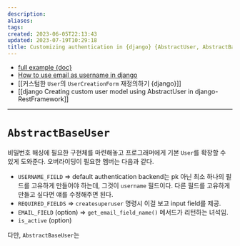 ```yaml
---
description:
aliases: 
tags: 
created: 2023-06-05T22:13:43
updated: 2023-07-19T10:29:18
title: Customizing authentication in {django} {AbstractUser, AbstractBaseUser}
---
```

- [full example {doc}](https://docs.djangoproject.com/en/dev/topics/auth/customizing/#a-full-example)
- [How to use email as username in django](https://dev.to/chokshiroshan/how-to-use-email-as-username-for-django-authentication-8if)
- [[커스텀한 `User`의 `UserCreationForm` 재정의하기 {django}]]
- [[django Creating custom user model using AbstractUser in django-RestFramework]]
___

# `AbstractBaseUser`

비밀번호 해싱에 필요한 구현체를 마련해놓고 프로그래머에게 기본 `User`를 확장할 수 있게 도와준다. 오버라이딩이 필요한 멤버는 다음과 같다. 
- `USERNAME_FIELD` => default authentication backend는 pk 아닌 최소 하나의 필드를 고유하게 만들어야 하는데, 그것이 `username` 필드이다. 다른 필드를 고유하게 만들고 싶다면 얘를 수정해주면 된다.
- `REQUIRED_FIELDS` => `createsuperuser` 명령시 이걸 보고 input field를 제공.
- `EMAIL_FIELD` (option) => `get_email_field_name()` 메서드가 리턴하는 녀석임.
- `is_active` (option)

다만, `AbstractBaseUser`는 